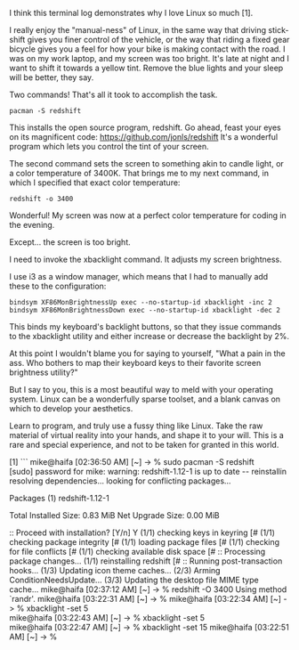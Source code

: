 I think this terminal log demonstrates why I love Linux so much [1].


I really enjoy the "manual-ness" of Linux, in the same way that driving stick-shift gives you finer control of the vehicle, or the way that riding a fixed gear bicycle gives you a feel for how your bike is making contact with the road. I was on my work laptop, and my screen was too bright. It's late at night and I want to shift it towards a yellow tint. Remove the blue lights and your sleep will be better, they say.

Two commands! That's all it took to accomplish the task.

```
pacman -S redshift
```

This installs the open source program, redshift. Go ahead, feast your eyes on its magnificent code: https://github.com/jonls/redshift
It's a wonderful program which lets you control the tint of your screen.

The second command sets the screen to something akin to candle light, or a color temperature of 3400K. That brings me to my next command, in which I specified that exact color temperature: 

```redshift -o 3400```

Wonderful! My screen was now at a perfect color temperature for coding in the evening.

Except... the screen is too bright.

I need to invoke the xbacklight command. It adjusts my screen brightness.

I use i3 as a window manager, which means that I had to manually add these to the configuration:

```
bindsym XF86MonBrightnessUp exec --no-startup-id xbacklight -inc 2
bindsym XF86MonBrightnessDown exec --no-startup-id xbacklight -dec 2
```

This binds my keyboard's backlight buttons, so that they issue commands to the xbacklight utility and either increase or decrease the backlight by 2%.

At this point I wouldn't blame you for saying to yourself, "What a pain in the ass. Who bothers to map their keyboard keys to their favorite screen brightness utility?"

But I say to you, this is a most beautiful way to meld with your operating system. Linux can be a wonderfully sparse toolset, and a blank canvas on which to develop your aesthetics.

Learn to program, and truly use a fussy thing like Linux. Take the raw material of virtual reality into your hands, and shape it to your will. This is a rare and special experience, and not to be taken for granted in this world.


[1] ```
mike@haifa [02:36:50 AM] [~] 
-> % sudo pacman -S redshift         
[sudo] password for mike: 
warning: redshift-1.12-1 is up to date -- reinstallin
resolving dependencies...
looking for conflicting packages...

Packages (1) redshift-1.12-1

Total Installed Size:  0.83 MiB
Net Upgrade Size:      0.00 MiB

:: Proceed with installation? [Y/n] Y
(1/1) checking keys in keyring                     [#
(1/1) checking package integrity                   [#
(1/1) loading package files                        [#
(1/1) checking for file conflicts                  [#
(1/1) checking available disk space                [#
:: Processing package changes...
(1/1) reinstalling redshift                        [#
:: Running post-transaction hooks...
(1/3) Updating icon theme caches...
(2/3) Arming ConditionNeedsUpdate...
(3/3) Updating the desktop file MIME type cache...
mike@haifa [02:37:12 AM] [~] 
-> % redshift -O 3400
Using method `randr'.
mike@haifa [03:22:31 AM] [~] 
-> % 
mike@haifa [03:22:34 AM] [~] 
-> % xbacklight -set 5  
mike@haifa [03:22:43 AM] [~] 
-> % xbacklight -set 5  
mike@haifa [03:22:47 AM] [~] 
-> % xbacklight -set 15 
mike@haifa [03:22:51 AM] [~] 
-> % 
```
